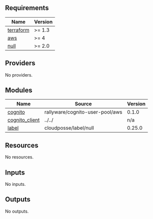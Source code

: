 <!-- BEGIN_TF_DOCS -->
## Requirements

| Name | Version |
|------|---------|
| <a name="requirement_terraform"></a> [terraform](#requirement\_terraform) | >= 1.3 |
| <a name="requirement_aws"></a> [aws](#requirement\_aws) | >= 4 |
| <a name="requirement_null"></a> [null](#requirement\_null) | >= 2.0 |

## Providers

No providers.

## Modules

| Name | Source | Version |
|------|--------|---------|
| <a name="module_cognito"></a> [cognito](#module\_cognito) | rallyware/cognito-user-pool/aws | 0.1.0 |
| <a name="module_cognito_client"></a> [cognito\_client](#module\_cognito\_client) | ../../ | n/a |
| <a name="module_label"></a> [label](#module\_label) | cloudposse/label/null | 0.25.0 |

## Resources

No resources.

## Inputs

No inputs.

## Outputs

No outputs.
<!-- END_TF_DOCS -->